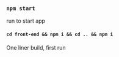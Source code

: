 ### `npm start`
run to start app


#### `cd front-end && npm i && cd .. && npm i`
One liner build, first run

